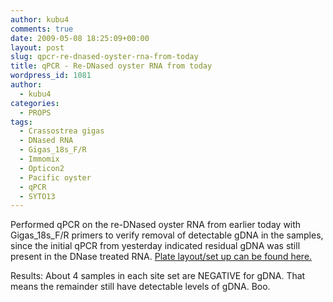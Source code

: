```yaml
---
author: kubu4
comments: true
date: 2009-05-08 18:25:09+00:00
layout: post
slug: qpcr-re-dnased-oyster-rna-from-today
title: qPCR - Re-DNased oyster RNA from today
wordpress_id: 1081
author:
  - kubu4
categories:
  - PROPS
tags:
  - Crassostrea gigas
  - DNased RNA
  - Gigas_18s_F/R
  - Immomix
  - Opticon2
  - Pacific oyster
  - qPCR
  - SYTO13
---
```


Performed qPCR on the re-DNased oyster RNA from earlier today with Gigas_18s_F/R primers to verify removal of detectable gDNA in the samples, since the initial qPCR from yesterday indicated residual gDNA was still present in the DNase treated RNA. [Plate layout/set up can be found here.](https://eagle.fish.washington.edu/Arabidopsis/Notebook%20Workup%20Files/20090508-03.jpg)

Results: About 4 samples in each site set are NEGATIVE for gDNA. That means the remainder still have detectable levels of gDNA. Boo.
